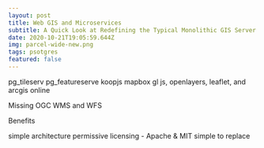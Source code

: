 ```yaml
---
layout: post
title: Web GIS and Microservices
subtitle: A Quick Look at Redefining the Typical Monolithic GIS Server
date: 2020-10-21T19:05:59.644Z
img: parcel-wide-new.png
tags: psotgres
featured: false
---
```

pg_tileserv
pg_featureserve
koopjs
mapbox gl js, openlayers, leaflet, and arcgis online

Missing OGC WMS and WFS

Benefits

simple architecture 
permissive licensing - Apache & MIT
simple to replace
